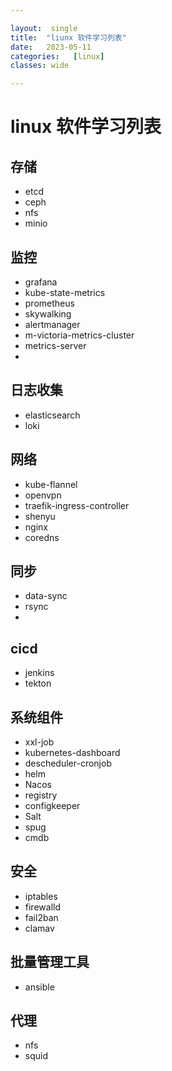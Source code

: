 ```yaml
---

layout:  single
title:  "liunx 软件学习列表"
date:   2023-05-11 
categories:   [linux]
classes: wide

---
```


# linux 软件学习列表

## 存储
- etcd
- ceph
- nfs
- minio
## 监控
- grafana
- kube-state-metrics
- prometheus
- skywalking
- alertmanager
- m-victoria-metrics-cluster
- metrics-server
- 
## 日志收集
- elasticsearch
- loki

## 网络
-  kube-flannel
-  openvpn
-  traefik-ingress-controller
-  shenyu
-  nginx
- coredns

## 同步
-  data-sync
-  rsync
-  

## cicd
- jenkins
- tekton

## 系统组件
- xxl-job
- kubernetes-dashboard
- descheduler-cronjob
- helm
- Nacos
- registry 
- configkeeper
- Salt 
- spug
- cmdb
## 安全
- iptables
- firewalld
- fail2ban
- clamav

## 批量管理工具
- ansible

## 代理
- nfs
- squid
